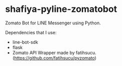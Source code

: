 # shafiya-pyline-zomatobot
Zomato Bot for LINE Messenger using Python.

Dependencies that I use:

* line-bot-sdk
* flask
* Zomato API Wrapper made by fatihsucu. (https://github.com/fatihsucu/pyzomato)
